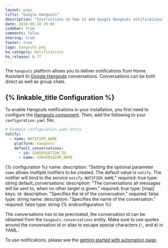 ```yaml
---
layout: page
title: "Google Hangouts"
description: "Instructions on how to add Google Hangouts notifications to Home Assistant."
date: 2018-08-18 20:00
sidebar: true
comments: false
sharing: true
footer: true
logo: hangouts.png
ha_category: Notifications
ha_release: 0.77
---
```



The `hangouts` platform allows you to deliver notifications from Home Assistant to [Google Hangouts](http://hangouts.google.com) conversations. Conversations can be both direct as well as group chats.

## {% linkable_title Configuration %}

To enable Hangouts notifications in your installation, you first need to configure
the [Hangouts component](/components/hangouts/). Then, add the following to your `configuration.yaml` file:

```yaml
# Example configuration.yaml entry  
notify:
  - name: NOTIFIER_NAME
    platform: hangouts
    default_conversations:
      - id: CONVERSATION_ID
      - name: CONVERSAION_NAME
```

{% configuration %}
name: 
  description: "Setting the optional parameter `name` allows multiple notifiers to be created. The default value is `notify`. The notifier will bind to the service `notify.NOTIFIER_NAME`."
  required: true
  type: string
default_conversations:
  description: "The conversations all messages will be sent to, when no other target is given."
  required: true
  type: [map]
  keys:
    id:
      description: "Specifies the id of the conversation."
      required: false
      type: string
    name:
      description: "Specifies the name of the conversation."
      required: false
      type: string
{% endconfiguration %}

The conversations has to be precreated, the conversation id can be obtained from the `hangouts.conversations` entity. Make sure to use quotes around the conversation id or alias to escape special characters (`!`, and `#`) in YAML.

To use notifications, please see the [getting started with automation page](/getting-started/automation/).


